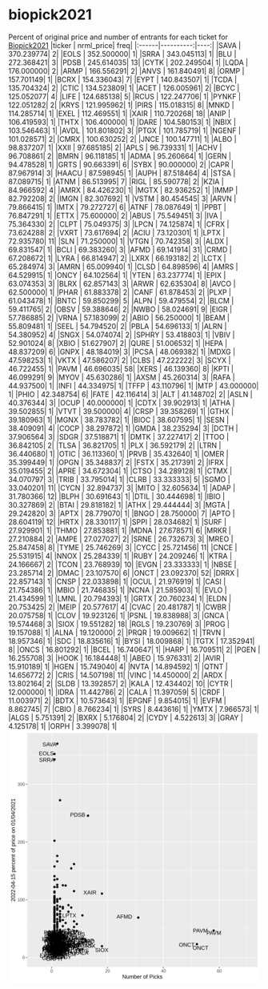 # biopick2021
Percent of original price and number of entrants for each ticket for [Biopick2021](https://twitter.com/hashtag/Biopick2021)
|ticker | nrml_price| freq|
|:------|----------:|----:|
|SAVA   | 370.239774|    2|
|EOLS   | 352.500000|    1|
|SRRA   | 343.045113|    1|
|BLU    | 272.368421|    3|
|PDSB   | 245.614035|   13|
|CYTK   | 202.249504|    1|
|LQDA   | 176.000000|    2|
|ARMP   | 166.556291|    2|
|ANVS   | 161.840491|    8|
|ORMP   | 157.701149|    1|
|BCRX   | 154.336043|    7|
|EYPT   | 140.843507|    1|
|TCDA   | 135.704324|    2|
|CTIC   | 134.523809|    1|
|ACET   | 126.005961|    2|
|BCYC   | 125.052077|    4|
|LIFE   | 124.685138|    5|
|RCUS   | 122.247706|    1|
|PYNKF  | 122.051282|    2|
|KRYS   | 121.995962|    1|
|PIRS   | 115.018315|    8|
|MNKD   | 114.285714|    1|
|EXEL   | 112.469551|    1|
|XAIR   | 110.720268|   18|
|ANIP   | 106.419593|    1|
|THTX   | 106.400000|    1|
|DARE   | 104.580153|    1|
|NBIX   | 103.546463|    1|
|AVDL   | 101.801802|    3|
|PTGX   | 101.785719|    1|
|NGENF  | 101.028571|    2|
|CMRX   | 100.630252|    2|
|JNCE   | 100.147711|    1|
|ALBO   |  98.837207|    1|
|XXII   |  97.685185|    2|
|APLS   |  96.739331|    1|
|ACHV   |  96.708861|    2|
|BMRN   |  96.118185|    1|
|ADMA   |  95.260664|    1|
|GERN   |  94.478528|    1|
|GRTS   |  90.663391|    6|
|SYBX   |  90.000000|    2|
|CAPR   |  87.967914|    3|
|HAACU  |  87.598945|    1|
|AUPH   |  87.518464|    4|
|STSA   |  87.089715|    1|
|ATNM   |  86.513995|    7|
|RIGL   |  85.590778|    2|
|KZIA   |  84.966592|    4|
|AMRX   |  84.426230|    1|
|MGTX   |  82.936252|    1|
|IMMP   |  82.792208|    2|
|IMGN   |  82.307692|    1|
|VSTM   |  80.454545|    3|
|ARVN   |  79.866415|    1|
|IMTX   |  79.272727|    6|
|ATNF   |  78.087649|    1|
|PPBT   |  76.847291|    1|
|ETTX   |  75.600000|    2|
|ABUS   |  75.549451|    3|
|IVA    |  75.364330|    2|
|CLPT   |  75.049375|    3|
|LPCN   |  74.125874|    1|
|CFRX   |  73.624288|    2|
|VXRT   |  73.617694|    2|
|ACIU   |  73.120301|    1|
|LPTX   |  72.935780|   11|
|SLN    |  71.250000|    1|
|VTGN   |  70.742358|    3|
|ALDX   |  69.831547|    1|
|BCLI   |  69.383260|    3|
|AFMD   |  69.141914|   31|
|CRMD   |  67.208672|    1|
|LYRA   |  66.814947|    2|
|LXRX   |  66.193182|    2|
|LCTX   |  65.284974|    3|
|AMRN   |  65.009940|    1|
|CLSD   |  64.898596|    4|
|AMRS   |  64.529915|    1|
|ONCY   |  64.102564|    1|
|YTEN   |  63.237774|    1|
|EPIX   |  63.074353|    3|
|BLRX   |  62.857143|    3|
|ARWR   |  62.635304|    8|
|AVCO   |  62.500000|    1|
|PHAR   |  61.883378|    2|
|CANF   |  61.878453|    2|
|PLXP   |  61.043478|    1|
|BNTC   |  59.850299|    5|
|ALPN   |  59.479554|    2|
|BLCM   |  59.411765|    2|
|OBSV   |  59.388646|    2|
|NWBO   |  58.024691|    9|
|EIGR   |  57.786885|    2|
|VRNA   |  57.183099|    2|
|ABIO   |  56.250000|    1|
|BEAM   |  55.809481|    1|
|SEEL   |  54.794520|    2|
|PBLA   |  54.696133|    1|
|ALRN   |  54.380952|    4|
|SNGX   |  54.074074|    2|
|SPHRY  |  53.418803|    1|
|VBIV   |  52.901024|    8|
|XBIO   |  51.627907|    2|
|QURE   |  51.006532|    1|
|HEPA   |  48.837209|    6|
|GNPX   |  48.184019|    3|
|PCSA   |  48.069382|    1|
|MDXG   |  47.598253|    1|
|VKTX   |  47.586207|    2|
|CLBS   |  47.222222|    3|
|SCYX   |  46.722455|    1|
|PAVM   |  46.696035|   58|
|XERS   |  46.139360|    8|
|KPTI   |  46.099291|    9|
|MYOV   |  45.630286|    1|
|AXSM   |  45.260314|    3|
|RAFA   |  44.937500|    1|
|INFI   |  44.334975|    1|
|TFFP   |  43.110796|    1|
|MTP    |  43.000000|    1|
|PHIO   |  42.348754|    6|
|FATE   |  42.116414|    3|
|ALT    |  41.148702|    2|
|ASLN   |  40.376344|    3|
|OCUP   |  40.000000|    1|
|CDTX   |  39.902913|    1|
|ATHA   |  39.502855|    1|
|VTVT   |  39.500000|    4|
|CRSP   |  39.358269|    1|
|GTHX   |  39.180963|    1|
|MGNX   |  38.783782|    1|
|BIOC   |  38.607595|    1|
|SESN   |  38.409091|    4|
|COCP   |  38.297872|    1|
|GMDA   |  38.235294|    3|
|DCTH   |  37.906564|    3|
|SDGR   |  37.518871|    1|
|DMTK   |  37.227417|    2|
|TTOO   |  36.842105|    2|
|TLSA   |  36.821705|    1|
|PLX    |  36.592179|    2|
|LTRN   |  36.440680|    1|
|OTIC   |  36.113360|    1|
|PRVB   |  35.432640|    1|
|OMER   |  35.399449|    1|
|OPGN   |  35.348837|    2|
|FSTX   |  35.217391|    2|
|IFRX   |  35.019455|    2|
|APRE   |  34.672304|    1|
|CTSO   |  34.289128|    1|
|CTMX   |  34.070797|    3|
|TRIB   |  33.795014|    1|
|CLRB   |  33.333333|    5|
|SGMO   |  33.040201|   11|
|CYCN   |  32.894737|    3|
|MITO   |  32.605634|    1|
|ADAP   |  31.780366|   12|
|BLPH   |  30.691643|    1|
|DTIL   |  30.444698|    1|
|IBIO   |  30.327869|    2|
|BTAI   |  29.818182|    1|
|ATHX   |  29.444444|    3|
|MGTA   |  29.242820|    3|
|APTX   |  28.779070|    1|
|BNGO   |  28.750000|    7|
|APTO   |  28.604119|   12|
|HRTX   |  28.330117|    1|
|SPPI   |  28.034682|    1|
|SURF   |  27.929901|    1|
|THMO   |  27.853881|    1|
|MDNA   |  27.678571|    6|
|MRKR   |  27.210884|    2|
|AMPE   |  27.027027|    2|
|SRNE   |  26.732673|    3|
|MREO   |  25.847458|    8|
|TYME   |  25.746269|    3|
|CYCC   |  25.721456|   11|
|CNCE   |  25.531915|    4|
|NNOX   |  25.284339|    1|
|RUBY   |  24.209246|    1|
|KTRA   |  24.166667|    2|
|TCON   |  23.768939|   10|
|EVGN   |  23.333333|    1|
|NBSE   |  23.285714|    2|
|DMAC   |  23.107570|    6|
|ONCT   |  23.092370|   52|
|DRRX   |  22.857143|    1|
|CNSP   |  22.033898|    1|
|OCUL   |  21.976919|    1|
|CASI   |  21.754386|    1|
|MBIO   |  21.746835|    1|
|NCNA   |  21.585903|    1|
|EVLO   |  21.434599|    1|
|LMNL   |  20.794393|    1|
|GRTX   |  20.760234|    1|
|ELDN   |  20.753425|    2|
|MEIP   |  20.577617|    4|
|CVAC   |  20.481787|    1|
|CWBR   |  20.075758|    1|
|CLOV   |  19.923126|    1|
|PSNL   |  19.838988|    3|
|GNCA   |  19.574468|    3|
|SIOX   |  19.551282|   18|
|RGLS   |  19.230769|    3|
|PROG   |  19.157088|    1|
|ALNA   |  19.120000|    2|
|PRQR   |  19.009662|    1|
|TRVN   |  18.957346|    1|
|SDC    |  18.835616|    1|
|BYSI   |  18.009868|    1|
|TGTX   |  17.352941|    8|
|ONCS   |  16.801292|    1|
|BCEL   |  16.740647|    1|
|HARP   |  16.709511|    2|
|PGEN   |  16.255708|    3|
|HOOK   |  16.184448|    1|
|ABEO   |  15.976331|    2|
|AVIR   |  15.910189|    1|
|HGEN   |  15.749040|    4|
|NVTA   |  14.894592|    1|
|QTNT   |  14.656772|    2|
|CRIS   |  14.507198|   11|
|VINC   |  14.450000|    2|
|ARDX   |  13.802164|    2|
|SLDB   |  13.392857|    2|
|KALA   |  12.434402|   10|
|CYTR   |  12.000000|    1|
|IDRA   |  11.442786|    2|
|CALA   |  11.397059|    5|
|CRDF   |  11.003971|    2|
|BDTX   |  10.573643|    1|
|EPGNF  |   9.854015|    1|
|EVFM   |   8.862745|    7|
|CBIO   |   8.766234|    1|
|SYRS   |   8.443616|    1|
|YMTX   |   7.966573|    1|
|ALGS   |   5.751391|    2|
|BXRX   |   5.176804|    2|
|CYDY   |   4.522613|    3|
|GRAY   |   4.125178|    1|
|ORPH   |   3.399078|    1|
![retvspicks](biopicks.png?raw=true)
